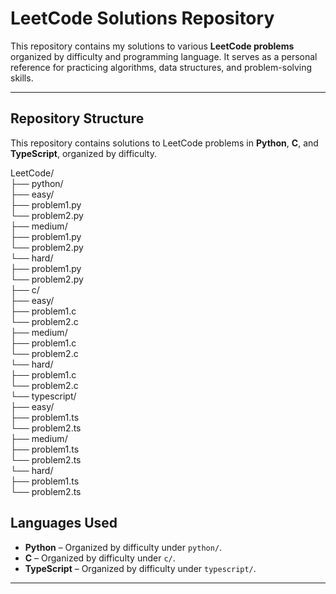 # LeetCode Solutions Repository

This repository contains my solutions to various **LeetCode problems** organized by difficulty and programming language. It serves as a personal reference for practicing algorithms, data structures, and problem-solving skills.

---

## Repository Structure
This repository contains solutions to LeetCode problems in **Python**, **C**, and **TypeScript**, organized by difficulty.
<!DOCTYPE html>
<html lang="en">
<head>
<meta charset="UTF-8">
</head>
<body>
<div class="tree">
LeetCode/
<div class="language">├── python/
    <div class="difficulty">├── easy/
        <div class="problem">├── problem1.py</div>
        <div class="problem">└── problem2.py</div>
    </div>
    <div class="difficulty">├── medium/
        <div class="problem">├── problem1.py</div>
        <div class="problem">└── problem2.py</div>
    </div>
    <div class="difficulty">└── hard/
        <div class="problem">├── problem1.py</div>
        <div class="problem">└── problem2.py</div>
    </div>
</div>

<div class="language">├── c/
    <div class="difficulty">├── easy/
        <div class="problem">├── problem1.c</div>
        <div class="problem">└── problem2.c</div>
    </div>
    <div class="difficulty">├── medium/
        <div class="problem">├── problem1.c</div>
        <div class="problem">└── problem2.c</div>
    </div>
    <div class="difficulty">└── hard/
        <div class="problem">├── problem1.c</div>
        <div class="problem">└── problem2.c</div>
    </div>
</div>

<div class="language">└── typescript/
    <div class="difficulty">├── easy/
        <div class="problem">├── problem1.ts</div>
        <div class="problem">└── problem2.ts</div>
    </div>
    <div class="difficulty">├── medium/
        <div class="problem">├── problem1.ts</div>
        <div class="problem">└── problem2.ts</div>
    </div>
    <div class="difficulty">└── hard/
        <div class="problem">├── problem1.ts</div>
        <div class="problem">└── problem2.ts</div>
    </div>
</div>
</div>


</body>
</html>

## Languages Used

- **Python** – Organized by difficulty under `python/`.
- **C** – Organized by difficulty under `c/`.
- **TypeScript** – Organized by difficulty under `typescript/`.

---




